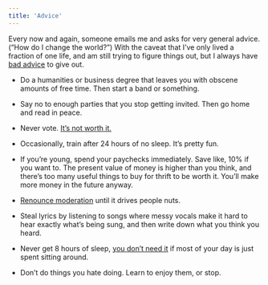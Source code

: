 ```yaml
---
title: 'Advice'
---
```


 Every now and again, someone emails me and asks for very general advice. (“How do I change the world?”) With the caveat that I’ve only lived a fraction of one life, and am still trying to figure things out, but I always have [bad advice](https://joodaloop.com/bad-advice) to give out.

- Do a humanities or business degree that leaves you with obscene amounts of free time. Then start a band or something.

- Say no to enough parties that you stop getting invited. Then go home and read in peace.

- Never vote.  [It’s not worth it.](https://putanumonit.com/2015/12/30/010-voting) 
 
- Occasionally, train after 24 hours of no sleep. It’s pretty fun.

- If you’re young, spend your paychecks immediately. Save like, 10% if you want to. The present value of money is higher than you think, and there’s too many useful things to buy for thrift to be worth it. You’ll make more money in the future anyway.

- [Renounce moderation](https://210ethan.github.io/thoughts/moderation.html)  until it drives people nuts.

- Steal lyrics by listening to songs where messy vocals make it hard to hear exactly what’s being sung, and then write down what you think you heard.

- Never get 8 hours of sleep, [you don’t need it](http://mythicalstrength.blogspot.com/2021/01/things-that-are-and-are-not-important.html) if most of your day is just spent sitting around.

- Don’t do things you hate doing. Learn to enjoy them, or stop.


